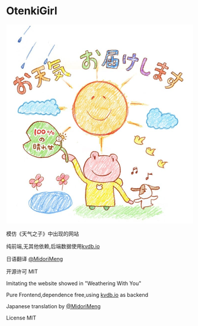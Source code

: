 # OtenkiGirl

![Banner](img/top.jpg)

模仿《天气之子》中出现的网站

纯前端,无其他依赖,后端数据使用[kvdb.io](https://kvdb.io)

日语翻译 [@MidoriMeng](https://github.com/MidoriMeng)

开源许可 MIT

Imitating the website showed in "Weathering With You"

Pure Frontend,dependence free,using [kvdb.io](https://kvdb.io) as backend

Japanese translation by [@MidoriMeng](https://github.com/MidoriMeng)

License MIT

